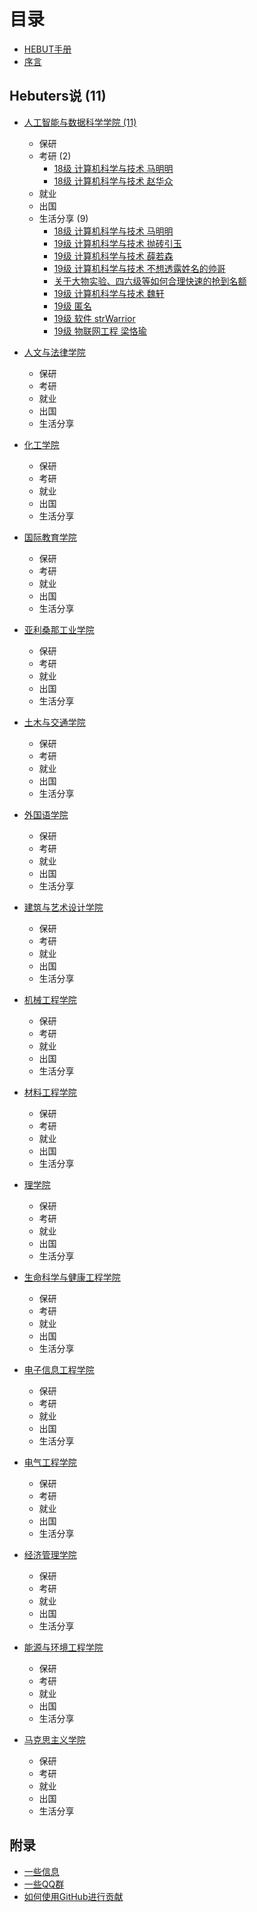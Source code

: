 # 目录

* [HEBUT手册](README.md)
* [序言](xu-yan.md)


## Hebuters说 (11)

* [人工智能与数据科学学院 (11)](ren-gong-zhi-neng-yu-shu-ju-ke-xue-xue-yuan/README.md)
  * 保研
  * 考研 (2)
    * [18级 计算机科学与技术 马明明](ren-gong-zhi-neng-yu-shu-ju-ke-xue-xue-yuan/19-ji-ji-ma-ming-ming.md)
    * [18级 计算机科学与技术 赵华众](ren-gong-zhi-neng-yu-shu-ju-ke-xue-xue-yuan/18-ji-ji-suan-ji-ke-xue-yu-ji-shu-zhao-hua-zhong.md)
  * 就业
  * 出国
  * 生活分享 (9)
    * [18级 计算机科学与技术 马明明](ren-gong-zhi-neng-yu-shu-ju-ke-xue-xue-yuan/19-ji-ji-ma-ming-ming1.md)
    * [19级 计算机科学与技术 抛砖引玉](ren-gong-zhi-neng-yu-shu-ju-ke-xue-xue-yuan/19-ji-ji-suan-ji-ke-xue-yu-ji-shu-pao-zhuan-yin-yu.md)
    * [19级 计算机科学与技术 薛若森](ren-gong-zhi-neng-yu-shu-ju-ke-xue-xue-yuan/19-ji-ji-suan-ji-ke-xue-yu-ji-shu-xue-ruo-sen.md)
    * [19级 计算机科学与技术 不想透露姓名的帅哥](ren-gong-zhi-neng-yu-shu-ju-ke-xue-xue-yuan/19-ji-ji-suan-ji-ke-xue-yu-ji-shu-bu-xiang-tou-lu-xing-ming-de-shuai-ge.md)
    * [关于大物实验、四六级等如何合理快速的抢到名额](ren-gong-zhi-neng-yu-shu-ju-ke-xue-xue-yuan/guan-yu-da-wu-shi-yan-si-liu-ji-deng-ru-he-he-li-kuai-su-qiang-dao-ming-e.md)
    * [19级 计算机科学与技术 魏轩](ren-gong-zhi-neng-yu-shu-ju-ke-xue-xue-yuan/19-ji-ji-suan-ji-ke-xue-yu-ji-shu-wei-xuan.md)
    * [19级 匿名](ren-gong-zhi-neng-yu-shu-ju-ke-xue-xue-yuan/19-ji-wu-lian-wang-gong-cheng-bing.md)
    * [19级 软件 strWarrior](ren-gong-zhi-neng-yu-shu-ju-ke-xue-xue-yuan/19-ji-ruan-jian-strWarrior.md)
    * [19级 物联网工程 梁恪瑜](ren-gong-zhi-neng-yu-shu-ju-ke-xue-xue-yuan/19-ji-wu-lian-wang-gong-cheng-liangkey.md)


* [人文与法律学院](ren-wen-yu-fa-lv-xue-yuan/README.md)
  * 保研
  * 考研
  * 就业
  * 出国
  * 生活分享


* [化工学院](hua-gong-xue-yuan/README.md)
  * 保研
  * 考研
  * 就业
  * 出国
  * 生活分享


* [国际教育学院](guo-ji-jiao-yu-xue-yuan/README.md)
  * 保研
  * 考研
  * 就业
  * 出国
  * 生活分享

* [亚利桑那工业学院](ya-li-sang-na-gong-ye-xue-yuan/README.md)
  * 保研
  * 考研
  * 就业
  * 出国
  * 生活分享

* [土木与交通学院](tu-mu-yu-jiao-tong-xue-yuan/README.md)
  * 保研
  * 考研
  * 就业
  * 出国
  * 生活分享

* [外国语学院](wai-guo-yu-xue-yuan/README.md)
  * 保研
  * 考研
  * 就业
  * 出国
  * 生活分享

* [建筑与艺术设计学院](jian-zhu-yu-yi-shu-she-ji-xue-yuan/README.md)
  * 保研
  * 考研
  * 就业
  * 出国
  * 生活分享

* [机械工程学院](ji-xie-gong-cheng-xue-yuan/README.md)
  * 保研
  * 考研
  * 就业
  * 出国
  * 生活分享

* [材料工程学院](cai-liao-gong-cheng-xue-yuan/README.md)
  * 保研
  * 考研
  * 就业
  * 出国
  * 生活分享


* [理学院](li-xue-yuan/README.md)
  * 保研
  * 考研
  * 就业
  * 出国
  * 生活分享

* [生命科学与健康工程学院](sheng-ming-ke-xue-yu-jian-kang-gong-cheng-xue-yuan/README.md)
  * 保研
  * 考研
  * 就业
  * 出国
  * 生活分享

* [电子信息工程学院](dian-zi-xin-xi-gong-cheng-xue-yuan/README.md)
  * 保研
  * 考研
  * 就业
  * 出国
  * 生活分享

* [电气工程学院](dian-qi-gong-cheng-xue-yuan/README.md)
  * 保研
  * 考研
  * 就业
  * 出国
  * 生活分享

* [经济管理学院](jing-ji-guan-li-xue-yuan/README.md)
  * 保研
  * 考研
  * 就业
  * 出国
  * 生活分享

* [能源与环境工程学院](neng-yuan-yu-huan-jing-gong-cheng-xue-yuan/README.md)
  * 保研
  * 考研
  * 就业
  * 出国
  * 生活分享

* [马克思主义学院](ma-ke-si-zhu-yi-xue-yuan/README.md)
  * 保研
  * 考研
  * 就业
  * 出国
  * 生活分享
## 附录
* [一些信息](fu-lu/yi-xie-xin-xi.md)
* [一些QQ群](fu-lu/yi-xie-qq-qun.md)
* [如何使用GitHub进行贡献](fu-lu/ru-he-jin-xing-jing-yan-gong-xian.md)


